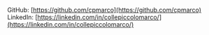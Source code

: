 GitHub: [https://github.com/cpmarco](https://github.com/cpmarco)  
LinkedIn: [https://linkedin.com/in/collepiccolomarco/](https://linkedin.com/in/collepiccolomarco/)

